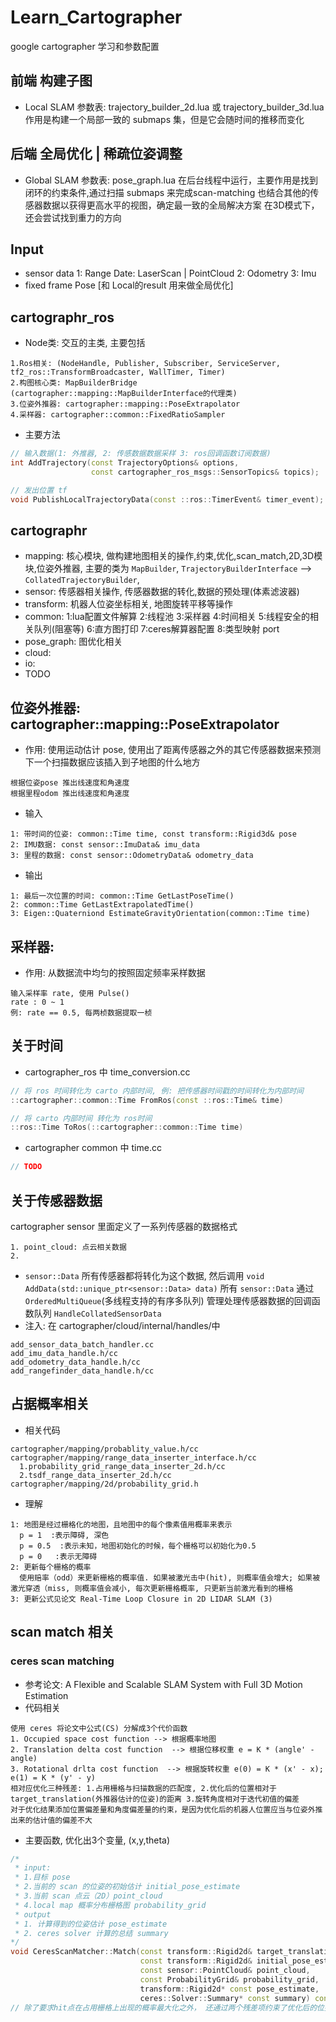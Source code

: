 # Learn_Cartographer
google cartographer 学习和参数配置

## 前端 构建子图
- Local SLAM
  参数表: trajectory_builder_2d.lua 或 trajectory_builder_3d.lua
  作用是构建一个局部一致的 submaps 集，但是它会随时间的推移而变化

## 后端 全局优化 | 稀疏位姿调整
- Global SLAM
  参数表: pose_graph.lua
  在后台线程中运行，主要作用是找到闭环的约束条件,通过扫描 submaps 来完成scan-matching
  也结合其他的传感器数据以获得更高水平的视图，确定最一致的全局解决方案
  在3D模式下，还会尝试找到重力的方向

## Input
- sensor data
  1: Range Date: LaserScan | PointCloud
  2: Odometry
  3: Imu
- fixed frame Pose [和 Local的result 用来做全局优化]

## cartographr_ros
- Node类: 交互的主类, 主要包括
```
1.Ros相关: (NodeHandle, Publisher, Subscriber, ServiceServer, tf2_ros::TransformBroadcaster, WallTimer, Timer)
2.构图核心类: MapBuilderBridge (cartographer::mapping::MapBuilderInterface的代理类)
3.位姿外推器: cartographer::mapping::PoseExtrapolator
4.采样器: cartographer::common::FixedRatioSampler
```
- 主要方法
```cpp
// 输入数据(1: 外推器, 2: 传感数据数据采样 3: ros回调函数订阅数据)
int AddTrajectory(const TrajectoryOptions& options,
                  const cartographer_ros_msgs::SensorTopics& topics);

// 发出位置 tf
void PublishLocalTrajectoryData(const ::ros::TimerEvent& timer_event);
```

## cartographr
- mapping: 核心模块, 做构建地图相关的操作,约束,优化,scan_match,2D,3D模块,位姿外推器, 主要的类为 `MapBuilder`, `TrajectoryBuilderInterface` --> `CollatedTrajectoryBuilder`,
- sensor: 传感器相关操作, 传感器数据的转化,数据的预处理(体素滤波器)
- transform: 机器人位姿坐标相关, 地图旋转平移等操作
- common: 1:lua配置文件解算 2:线程池 3:采样器 4:时间相关 5:线程安全的相关队列(阻塞等) 6:直方图打印 7:ceres解算器配置 8:类型映射 port
- pose_graph: 图优化相关
- cloud: 
- io: 
- TODO


## 位姿外推器: cartographer::mapping::PoseExtrapolator
- 作用: 使用运动估计 pose, 使用出了距离传感器之外的其它传感器数据来预测下一个扫描数据应该插入到子地图的什么地方
```
根据位姿pose 推出线速度和角速度
根据里程odom 推出线速度和角速度
```
- 输入
```
1: 带时间的位姿: common::Time time, const transform::Rigid3d& pose
2: IMU数据: const sensor::ImuData& imu_data
3: 里程的数据: const sensor::OdometryData& odometry_data
```
- 输出
```
1: 最后一次位置的时间: common::Time GetLastPoseTime()
2: common::Time GetLastExtrapolatedTime()
3: Eigen::Quaterniond EstimateGravityOrientation(common::Time time)
```

## 采样器: 
- 作用: 从数据流中均匀的按照固定频率采样数据
```
输入采样率 rate, 使用 Pulse()
rate : 0 ~ 1
例: rate == 0.5, 每两桢数据提取一桢
```

## 关于时间
- cartographer_ros 中 time_conversion.cc
```cpp
// 将 ros 时间转化为 carto 内部时间, 例: 把传感器时间戳的时间转化为内部时间
::cartographer::common::Time FromRos(const ::ros::Time& time) 

// 将 carto 内部时间 转化为 ros时间
::ros::Time ToRos(::cartographer::common::Time time)
```

- cartographer common 中 time.cc
```cpp
// TODO
```

## 关于传感器数据
cartographer sensor 里面定义了一系列传感器的数据格式
```
1. point_cloud: 点云相关数据
2. 
```
- `sensor::Data` 所有传感器都将转化为这个数据, 然后调用 `void AddData(std::unique_ptr<sensor::Data> data)`
所有 `sensor::Data` 通过 `OrderedMultiQueue`(多线程支持的有序多队列) 管理处理传感器数据的回调函数队列 `HandleCollatedSensorData`
- 注入: 在 cartographer/cloud/internal/handles/中
```
add_sensor_data_batch_handler.cc
add_imu_data_handle.h/cc
add_odometry_data_handle.h/cc
add_rangefinder_data_handle.h/cc
```

## 占据概率相关
- 相关代码
```
cartographer/mapping/probablity_value.h/cc
cartographer/mapping/range_data_inserter_interface.h/cc
  1.probability_grid_range_data_inserter_2d.h/cc
  2.tsdf_range_data_inserter_2d.h/cc
cartographer/mapping/2d/probability_grid.h
```
- 理解
```
1: 地图是经过栅格化的地图，且地图中的每个像素值用概率来表示
  p = 1  :表示障碍, 深色
  p = 0.5  :表示未知，地图初始化的时候，每个栅格可以初始化为0.5
  p = 0   :表示无障碍
2: 更新每个栅格的概率
  使用赔率（odd）来更新栅格的概率值. 如果被激光击中(hit), 则概率值会增大; 如果被激光穿透（miss, 则概率值会减小, 每次更新栅格概率, 只更新当前激光看到的栅格
3: 更新公式见论文 Real-Time Loop Closure in 2D LIDAR SLAM (3)
```

## scan match 相关
### ceres scan matching
- 参考论文: A Flexible and Scalable SLAM System with Full 3D Motion Estimation
- 代码相关
```
使用 ceres 将论文中公式(CS) 分解成3个代价函数
1. Occupied space cost function --> 根据概率地图
2. Translation delta cost function  --> 根据位移权重 e = K * (angle' - angle)
3. Rotational drlta cost function  --> 根据旋转权重 e(0) = K * (x' - x); e(1) = K * (y' - y)
相对应优化三种残差: 1.占用栅格与扫描数据的匹配度, 2.优化后的位置相对于target_translation(外推器估计的位姿)的距离 3.旋转角度相对于迭代初值的偏差
对于优化结果添加位置偏差量和角度偏差量的约束，是因为优化后的机器人位置应当与位姿外推出来的估计值的偏差不大
```

- 主要函数, 优化出3个变量, (x,y,theta)
```cpp
/*
 * input:
 * 1.目标 pose
 * 2.当前的 scan 的位姿的初始估计 initial_pose_estimate
 * 3.当前 scan 点云（2D）point_cloud
 * 4.local map 概率分布栅格图 probability_grid
 * output
 * 1. 计算得到的位姿估计 pose_estimate
 * 2. ceres solver 计算的总结 summary
*/
void CeresScanMatcher::Match(const transform::Rigid2d& target_translation,
                             const transform::Rigid2d& initial_pose_estimate,
                             const sensor::PointCloud& point_cloud,
                             const ProbabilityGrid& probability_grid,
                             transform::Rigid2d* const pose_estimate,
                             ceres::Solver::Summary* const summary) const {}
// 除了要求hit点在占用栅格上出现的概率最大化之外， 还通过两个残差项约束了优化后的位姿估计在原始估计的附近。
```
